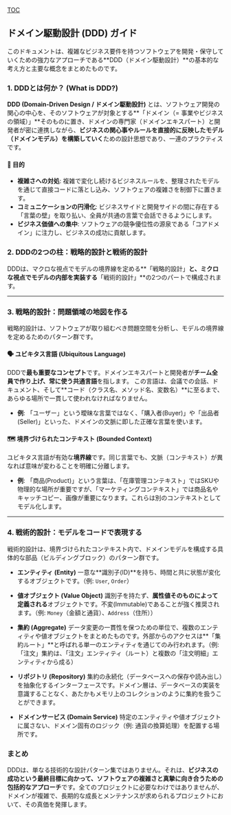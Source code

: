 [TOC](/docs/TOC.md)

## ドメイン駆動設計 (DDD) ガイド

このドキュメントは、複雑なビジネス要件を持つソフトウェアを開発・保守していくための強力なアプローチである\*\*DDD（ドメイン駆動設計）\*\*の基本的な考え方と主要な概念をまとめたものです。

### 1\. DDDとは何か？ (What is DDD?)

**DDD (Domain-Driven Design / ドメイン駆動設計)** とは、ソフトウェア開発の関心の中心を、そのソフトウェアが対象とする\*\*「ドメイン（= 事業やビジネスの領域）」\*\*そのものに置き、ドメインの専門家（ドメインエキスパート）と開発者が密に連携しながら、**ビジネスの関心事やルールを直接的に反映したモデル（ドメインモデル）を構築していく**ための設計思想であり、一連のプラクティスです。

#### 🎯 目的

  * **複雑さへの対処**: 複雑で変化し続けるビジネスルールを、整理されたモデルを通じて直接コードに落とし込み、ソフトウェアの複雑さを制御下に置きます。
  * **コミュニケーションの円滑化**: ビジネスサイドと開発サイドの間に存在する「言葉の壁」を取り払い、全員が共通の言葉で会話できるようにします。
  * **ビジネス価値への集中**: ソフトウェアの競争優位性の源泉である「コアドメイン」に注力し、ビジネスの成功に貢献します。

### 2\. DDDの2つの柱：戦略的設計と戦術的設計

DDDは、マクロな視点でモデルの境界線を定める\*\*「戦略的設計」**と、ミクロな視点でモデルの内部を実装する**「戦術的設計」\*\*の2つのパートで構成されます。

-----

### 3\. 戦略的設計：問題領域の地図を作る

戦略的設計は、ソフトウェアが取り組むべき問題空間を分析し、モデルの境界線を定めるためのパターン群です。

#### 🗣️ ユビキタス言語 (Ubiquitous Language)

DDDで**最も重要なコンセプト**です。ドメインエキスパートと開発者が**チーム全員で作り上げ、常に使う共通言語**を指します。
この言語は、会議での会話、ドキュメント、そして\*\*コード（クラス名、メソッド名、変数名）\*\*に至るまで、あらゆる場所で一貫して使われなければなりません。

  * **例**: 「ユーザー」という曖昧な言葉ではなく、「購入者(Buyer)」や「出品者(Seller)」といった、ドメインの文脈に即した正確な言葉を使います。

#### 🗺️ 境界づけられたコンテキスト (Bounded Context)

ユビキタス言語が有効な**境界線**です。同じ言葉でも、文脈（コンテキスト）が異なれば意味が変わることを明確に分離します。

  * **例**: 「商品(Product)」という言葉は、「在庫管理コンテキスト」ではSKUや物理的な場所が重要ですが、「マーケティングコンテキスト」では商品名やキャッチコピー、画像が重要になります。これらは別のコンテキストとしてモデル化します。

-----

### 4\. 戦術的設計：モデルをコードで表現する

戦術的設計は、境界づけられたコンテキスト内で、ドメインモデルを構成する具体的な部品（ビルディングブロック）のパターン群です。

  * **エンティティ (Entity)**
    一意な\*\*識別子(ID)\*\*を持ち、時間と共に状態が変化するオブジェクトです。（例: `User`, `Order`）

  * **値オブジェクト (Value Object)**
    識別子を持たず、**属性値そのものによって定義される**オブジェクトです。不変(Immutable)であることが強く推奨されます。（例: `Money`（金額と通貨）、`Address`（住所））

  * **集約 (Aggregate)**
    データ変更の一貫性を保つための単位で、複数のエンティティや値オブジェクトをまとめたものです。外部からのアクセスは\*\*「集約ルート」\*\*と呼ばれる単一のエンティティを通じてのみ行われます。（例: 「注文」集約は、「注文」エンティティ（ルート）と複数の「注文明細」エンティティから成る）

  * **リポジトリ (Repository)**
    集約の永続化（データベースへの保存や読み出し）を抽象化するインターフェースです。ドメイン層は、データベースの実装を意識することなく、あたかもメモリ上のコレクションのように集約を扱うことができます。

  * **ドメインサービス (Domain Service)**
    特定のエンティティや値オブジェクトに属さない、ドメイン固有のロジック（例: 通貨の換算処理）を配置する場所です。

### まとめ

DDDは、単なる技術的な設計パターン集ではありません。それは、**ビジネスの成功という最終目標に向かって、ソフトウェアの複雑さと真摯に向き合うための包括的なアプローチ**です。全てのプロジェクトに必要なわけではありませんが、ドメインが複雑で、長期的な成長とメンテナンスが求められるプロジェクトにおいて、その真価を発揮します。